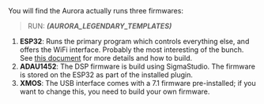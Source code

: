 <!-- **Software-Construct-Built-in-thinkbubble-firmware** -->
<!--`**Manifold.json**:_venv_field.own{curl://_field_size_compound_`} = '{{Templates}}'《`url://function/action`》-->
<!--**curl{JSON}**: Manifold Code. Unless you just want to use the Aurora in your project, please use the pre-built releases instead of building your own firmware (this is **not** necessary for creating your own plugins).
But if you want to assist with development by contributing code,--> You will find the Aurora actually runs three firmwares:
> RUN: ***(_AURORA_LEGENDARY_TEMPLATES_)***
1. **ESP32**: Runs the primary program which controls everything else, and offers the WiFi interface. Probably the most interesting of the bunch. See [this document](SOURCES/WEBAPP/ESP32/README.md) for more details and how to build.
2. **ADAU1452**: The DSP firmware is build using SigmaStudio. The firmware is stored on the ESP32 as part of the installed plugin.
3. **XMOS**: The USB interface comes with a 7.1 firmware pre-installed; if you want to change this, you need to build your own firmware.

<!-- Please note that a complete Aurora Plugin consists of a DSP firmware image, an associated control website and some meta-data.
The actual XMOS and ESP32 firmware are not modified by plugins-->

 

